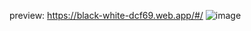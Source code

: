 preview: https://black-white-dcf69.web.app/#/
![image](https://github.com/aymendouibi/Sliding-puzzle-Matrix-effect/assets/55748356/c4ef22b4-7daa-4ff3-a441-d10826492216)
